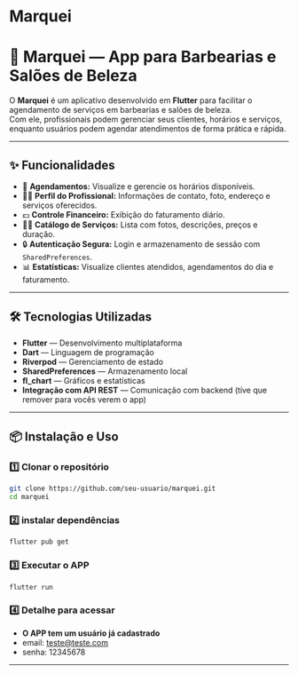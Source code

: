 # Marquei

# 💈 Marquei — App para Barbearias e Salões de Beleza

O **Marquei** é um aplicativo desenvolvido em **Flutter** para facilitar o agendamento de serviços em barbearias e salões de beleza.  
Com ele, profissionais podem gerenciar seus clientes, horários e serviços, enquanto usuários podem agendar atendimentos de forma prática e rápida.

---

## ✨ Funcionalidades

- 📅 **Agendamentos:** Visualize e gerencie os horários disponíveis.
- 🧑‍💼 **Perfil do Profissional:** Informações de contato, foto, endereço e serviços oferecidos.
- 💵 **Controle Financeiro:** Exibição do faturamento diário.
- 💇‍♂️ **Catálogo de Serviços:** Lista com fotos, descrições, preços e duração.
- 🔒 **Autenticação Segura:** Login e armazenamento de sessão com `SharedPreferences`.
- 📊 **Estatísticas:** Visualize clientes atendidos, agendamentos do dia e faturamento.

---

## 🛠️ Tecnologias Utilizadas

- **Flutter** — Desenvolvimento multiplataforma
- **Dart** — Linguagem de programação
- **Riverpod** — Gerenciamento de estado
- **SharedPreferences** — Armazenamento local
- **fl_chart** — Gráficos e estatísticas
- **Integração com API REST** — Comunicação com backend (tive que remover para vocês verem o app)

---

## 📦 Instalação e Uso

### 1️⃣ Clonar o repositório
```bash
git clone https://github.com/seu-usuario/marquei.git
cd marquei
```

### 2️⃣ instalar dependências
```bash
flutter pub get
```

### 3️⃣ Executar o APP
```bash
flutter run
```

### 4️⃣ Detalhe para acessar
- **O APP tem um usuário já cadastrado**
- email: teste@teste.com
- senha: 12345678
---

